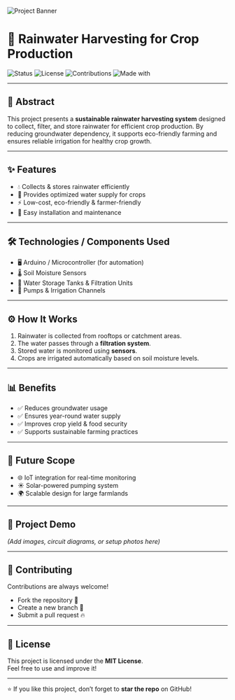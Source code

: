 ![Project Banner](assets/banner.png)
# 🌱 Rainwater Harvesting for Crop Production

![Status](https://img.shields.io/badge/Status-Active-brightgreen)
![License](https://img.shields.io/badge/License-MIT-blue)
![Contributions](https://img.shields.io/badge/Contributions-Welcome-orange)
![Made with](https://img.shields.io/badge/Made%20with-Love-red)

---

## 📌 Abstract
This project presents a **sustainable rainwater harvesting system** designed to collect, filter, and store rainwater for efficient crop production. By reducing groundwater dependency, it supports eco-friendly farming and ensures reliable irrigation for healthy crop growth.

---

## ✨ Features
- 💧 Collects & stores rainwater efficiently  
- 🌾 Provides optimized water supply for crops  
- ⚡ Low-cost, eco-friendly & farmer-friendly  
- 🔧 Easy installation and maintenance  

---

## 🛠️ Technologies / Components Used
- 🖥️ Arduino / Microcontroller (for automation)  
- 🌡️ Soil Moisture Sensors  
- 🚰 Water Storage Tanks & Filtration Units  
- 🔌 Pumps & Irrigation Channels  

---

## ⚙️ How It Works
1. Rainwater is collected from rooftops or catchment areas.  
2. The water passes through a **filtration system**.  
3. Stored water is monitored using **sensors**.  
4. Crops are irrigated automatically based on soil moisture levels.  

---

## 📊 Benefits
- ✅ Reduces groundwater usage  
- ✅ Ensures year-round water supply  
- ✅ Improves crop yield & food security  
- ✅ Supports sustainable farming practices  

---

## 🚀 Future Scope
- 🌐 IoT integration for real-time monitoring  
- ☀️ Solar-powered pumping system  
- 🌍 Scalable design for large farmlands  

---

## 📸 Project Demo
*(Add images, circuit diagrams, or setup photos here)*  

---

## 🤝 Contributing
Contributions are always welcome!  
- Fork the repository 🍴  
- Create a new branch 🌿  
- Submit a pull request 🔥  

---

## 📜 License
This project is licensed under the **MIT License**.  
Feel free to use and improve it!  

---

⭐ If you like this project, don’t forget to **star the repo** on GitHub!

